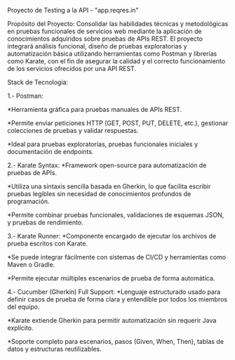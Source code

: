 Proyecto de Testing a la API - "app.reqres.in"


Propósito del Proyecto: 
Consolidar las habilidades técnicas y metodológicas en pruebas funcionales de servicios web mediante la aplicación de conocimientos adquiridos sobre pruebas de APIs REST. El proyecto integrará análisis funcional, diseño de pruebas exploratorias y automatización básica utilizando herramientas como Postman y librerías como Karate, con el fin de asegurar la calidad y el correcto funcionamiento de los servicios ofrecidos por una API REST.

Stack de Tecnología:

1.- Postman:

   *Herramienta gráfica para pruebas manuales de APIs REST.
   
   *Permite enviar peticiones HTTP (GET, POST, PUT, DELETE, etc.), gestionar colecciones de pruebas y validar respuestas.
   
   *Ideal para pruebas exploratorias, pruebas funcionales iniciales y documentación de endpoints.

   

2.- Karate Syntax:
   *Framework open-source para automatización de pruebas de APIs.
   
   *Utiliza una sintaxis sencilla basada en Gherkin, lo que facilita escribir pruebas legibles sin necesidad de conocimientos profundos de programación.
   
   *Permite combinar pruebas funcionales, validaciones de esquemas JSON, y pruebas de rendimiento.

   

3.- Karate Runner:
   *Componente encargado de ejecutar los archivos de prueba escritos con Karate.
   
   *Se puede integrar fácilmente con sistemas de CI/CD y herramientas como Maven o Gradle.
   
   *Permite ejecutar múltiples escenarios de prueba de forma automática.


4.- Cucumber (Gherkin) Full Support:
   *Lenguaje estructurado usado para definir casos de prueba de forma clara y entendible por todos los miembros del equipo.
   
   *Karate extiende Gherkin para permitir automatización sin requerir Java explícito.
   
   *Soporte completo para escenarios, pasos (Given, When, Then), tablas de datos y estructuras reutilizables.
   

   
